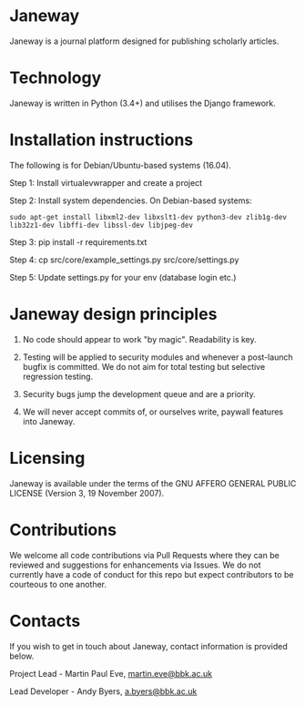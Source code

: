 # Janeway
Janeway is a journal platform designed for publishing scholarly articles.

# Technology
Janeway is written in Python (3.4+) and utilises the Django framework. 

# Installation instructions
The following is for Debian/Ubuntu-based systems (16.04).

Step 1: Install virtualevwrapper and create a project

Step 2: Install system dependencies. On Debian-based systems:

    sudo apt-get install libxml2-dev libxslt1-dev python3-dev zlib1g-dev lib32z1-dev libffi-dev libssl-dev libjpeg-dev

Step 3: pip install -r requirements.txt

Step 4: cp src/core/example_settings.py src/core/settings.py

Step 5: Update settings.py for your env (database login etc.)

# Janeway design principles
1. No code should appear to work "by magic". Readability is key.

2. Testing will be applied to security modules and whenever a post-launch bugfix is committed. We do not aim for total testing but selective regression testing.

3. Security bugs jump the development queue and are a priority.

4. We will never accept commits of, or ourselves write, paywall features into Janeway.

# Licensing
Janeway is available under the terms of the GNU AFFERO GENERAL PUBLIC LICENSE (Version 3, 19 November 2007).

# Contributions

We welcome all code contributions via Pull Requests where they can be reviewed and suggestions for enhancements via Issues. We do not currently have a  code of conduct for this repo but expect contributors to be courteous to one another.

# Contacts
If you wish to get in touch about Janeway, contact information is provided below.

Project Lead - Martin Paul Eve, martin.eve@bbk.ac.uk

Lead Developer - Andy Byers, a.byers@bbk.ac.uk
